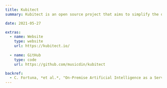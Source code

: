 ```yaml
---
title: Kubitect
summary: Kubitect is an open source project that aims to simplify the deployment and subsequent management of Kubernetes clusters. It provides a CLI tool written in Golang that lets you set up, upgrade, scale, and destroy Kubernetes clusters. Under the hood, it uses Terraform along with terraform-libvirt-provider to deploy virtual machines on target hosts running libvirt. Kubernetes is configured on the deployed virtual machines using Kubespray, the popular open source project.

date: 2021-05-27

extras:
  - name: Website
    type: website
    url: https://kubitect.io/
    
  - name: GitHub
    type: code
    url: https://github.com/musicdin/kubitect

backref:
  - C. Fortuna, *et al.*, "On-Premise Artificial Intelligence as a Service for Small and Medium Size Setups", 2024, ([arXiv:2210.06956](https://arxiv.org/abs/2210.06956))
---
```

